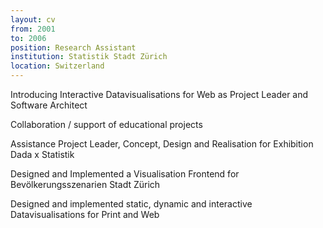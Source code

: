 ```yaml
---
layout: cv
from: 2001
to: 2006
position: Research Assistant
institution: Statistik Stadt Zürich
location: Switzerland
---
```


Introducing Interactive Datavisualisations for Web as Project Leader and Software Architect

Collaboration / support of educational projects

Assistance Project Leader, Concept, Design and Realisation for Exhibition Dada x Statistik

Designed and Implemented a Visualisation Frontend for Bevölkerungsszenarien Stadt Zürich

Designed and implemented static, dynamic and interactive Datavisualisations for Print and Web


